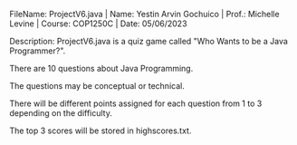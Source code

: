 FileName: ProjectV6.java | Name: Yestin Arvin Gochuico | Prof.: Michelle Levine | Course: COP1250C | Date: 05/06/2023

Description: ProjectV6.java is a quiz game called "Who Wants to be a Java Programmer?".

There are 10 questions about Java Programming.

The questions may be conceptual or technical.

There will be different points assigned for each question from 1 to 3 depending on the difficulty.

The top 3 scores will be stored in highscores.txt.
